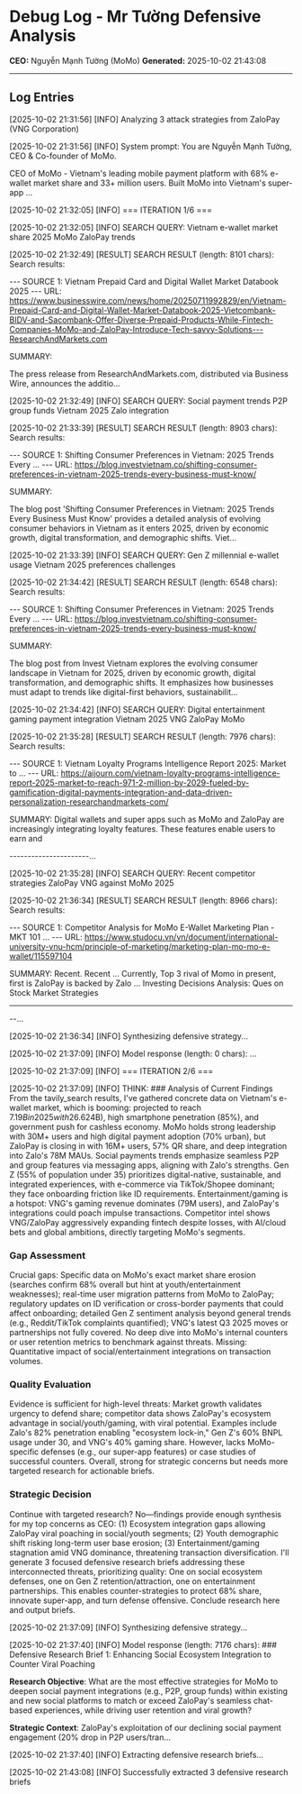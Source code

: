 # Debug Log - Mr Tường Defensive Analysis

**CEO:** Nguyễn Mạnh Tường (MoMo)
**Generated:** 2025-10-02 21:43:08

---

## Log Entries

[2025-10-02 21:31:56] [INFO] Analyzing 3 attack strategies from ZaloPay (VNG Corporation)

[2025-10-02 21:31:56] [INFO] System prompt: You are Nguyễn Mạnh Tường, CEO & Co-founder of MoMo.

CEO of MoMo - Vietnam's leading mobile payment platform with 68% e-wallet market share and 33+ million users. Built MoMo into Vietnam's super-app ...

[2025-10-02 21:32:05] [INFO] === ITERATION 1/6 ===

[2025-10-02 21:32:05] [INFO] SEARCH QUERY: Vietnam e-wallet market share 2025 MoMo ZaloPay trends

[2025-10-02 21:32:49] [RESULT] SEARCH RESULT (length: 8101 chars): Search results: 



--- SOURCE 1: Vietnam Prepaid Card and Digital Wallet Market Databook 2025 ---
URL: https://www.businesswire.com/news/home/20250711992829/en/Vietnam-Prepaid-Card-and-Digital-Wallet-Market-Databook-2025-Vietcombank-BIDV-and-Sacombank-Offer-Diverse-Prepaid-Products-While-Fintech-Companies-MoMo-and-ZaloPay-Introduce-Tech-savvy-Solutions---ResearchAndMarkets.com

SUMMARY:
<summary>
The press release from ResearchAndMarkets.com, distributed via Business Wire, announces the additio...

[2025-10-02 21:32:49] [INFO] SEARCH QUERY: Social payment trends P2P group funds Vietnam 2025 Zalo integration

[2025-10-02 21:33:39] [RESULT] SEARCH RESULT (length: 8903 chars): Search results: 



--- SOURCE 1: Shifting Consumer Preferences in Vietnam: 2025 Trends Every ... ---
URL: https://blog.investvietnam.co/shifting-consumer-preferences-in-vietnam-2025-trends-every-business-must-know/

SUMMARY:
<summary>
The blog post 'Shifting Consumer Preferences in Vietnam: 2025 Trends Every Business Must Know' provides a detailed analysis of evolving consumer behaviors in Vietnam as it enters 2025, driven by economic growth, digital transformation, and demographic shifts. Viet...

[2025-10-02 21:33:39] [INFO] SEARCH QUERY: Gen Z millennial e-wallet usage Vietnam 2025 preferences challenges

[2025-10-02 21:34:42] [RESULT] SEARCH RESULT (length: 6548 chars): Search results: 



--- SOURCE 1: Shifting Consumer Preferences in Vietnam: 2025 Trends Every ... ---
URL: https://blog.investvietnam.co/shifting-consumer-preferences-in-vietnam-2025-trends-every-business-must-know/

SUMMARY:
<summary>
The blog post from Invest Vietnam explores the evolving consumer landscape in Vietnam for 2025, driven by economic growth, digital transformation, and demographic shifts. It emphasizes how businesses must adapt to trends like digital-first behaviors, sustainabilit...

[2025-10-02 21:34:42] [INFO] SEARCH QUERY: Digital entertainment gaming payment integration Vietnam 2025 VNG ZaloPay MoMo

[2025-10-02 21:35:28] [RESULT] SEARCH RESULT (length: 7976 chars): Search results: 



--- SOURCE 1: Vietnam Loyalty Programs Intelligence Report 2025: Market to ... ---
URL: https://aijourn.com/vietnam-loyalty-programs-intelligence-report-2025-market-to-reach-971-2-million-by-2029-fueled-by-gamification-digital-payments-integration-and-data-driven-personalization-researchandmarkets-com/

SUMMARY:
Digital wallets and super apps such as MoMo and ZaloPay are increasingly integrating loyalty features. These features enable users to earn and

----------------------...

[2025-10-02 21:35:28] [INFO] SEARCH QUERY: Recent competitor strategies ZaloPay VNG against MoMo 2025

[2025-10-02 21:36:34] [RESULT] SEARCH RESULT (length: 8966 chars): Search results: 



--- SOURCE 1: Competitor Analysis for MoMo E-Wallet Marketing Plan - MKT 101 ... ---
URL: https://www.studocu.vn/vn/document/international-university-vnu-hcm/principle-of-marketing/marketing-plan-mo-mo-e-wallet/115597104

SUMMARY:
Recent. Recent ... Currently, Top 3 rival of Momo in present, first is ZaloPay is backed by Zalo ... Investing Decisions Analysis: Ques on Stock Market Strategies

--------------------------------------------------------------------------------


--...

[2025-10-02 21:36:34] [INFO] Synthesizing defensive strategy...

[2025-10-02 21:37:09] [INFO] Model response (length: 0 chars): ...

[2025-10-02 21:37:09] [INFO] === ITERATION 2/6 ===

[2025-10-02 21:37:09] [INFO] THINK: ### Analysis of Current Findings
From the tavily_search results, I've gathered concrete data on Vietnam's e-wallet market, which is booming: projected to reach $7.19B in 2025 with 26.6% growth, driven by e-commerce ($24B), high smartphone penetration (85%), and government push for cashless economy. MoMo holds strong leadership with 30M+ users and high digital payment adoption (70% urban), but ZaloPay is closing in with 16M+ users, 57% QR share, and deep integration into Zalo's 78M MAUs. Social payments trends emphasize seamless P2P and group features via messaging apps, aligning with Zalo's strengths. Gen Z (55% of population under 35) prioritizes digital-native, sustainable, and integrated experiences, with e-commerce via TikTok/Shopee dominant; they face onboarding friction like ID requirements. Entertainment/gaming is a hotspot: VNG's gaming revenue dominates (79M users), and ZaloPay's integrations could poach impulse transactions. Competitor intel shows VNG/ZaloPay aggressively expanding fintech despite losses, with AI/cloud bets and global ambitions, directly targeting MoMo's segments.

### Gap Assessment
Crucial gaps: Specific data on MoMo's exact market share erosion (searches confirm 68% overall but hint at youth/entertainment weaknesses); real-time user migration patterns from MoMo to ZaloPay; regulatory updates on ID verification or cross-border payments that could affect onboarding; detailed Gen Z sentiment analysis beyond general trends (e.g., Reddit/TikTok complaints quantified); VNG's latest Q3 2025 moves or partnerships not fully covered. No deep dive into MoMo's internal counters or user retention metrics to benchmark against threats. Missing: Quantitative impact of social/entertainment integrations on transaction volumes.

### Quality Evaluation
Evidence is sufficient for high-level threats: Market growth validates urgency to defend share; competitor data shows ZaloPay's ecosystem advantage in social/youth/gaming, with viral potential. Examples include Zalo's 82% penetration enabling "ecosystem lock-in," Gen Z's 60% BNPL usage under 30, and VNG's 40% gaming share. However, lacks MoMo-specific defenses (e.g., our super-app features) or case studies of successful counters. Overall, strong for strategic concerns but needs more targeted research for actionable briefs.

### Strategic Decision
Continue with targeted research? No—findings provide enough synthesis for my top concerns as CEO: (1) Ecosystem integration gaps allowing ZaloPay viral poaching in social/youth segments; (2) Youth demographic shift risking long-term user base erosion; (3) Entertainment/gaming stagnation amid VNG dominance, threatening transaction diversification. I'll generate 3 focused defensive research briefs addressing these interconnected threats, prioritizing quality: One on social ecosystem defenses, one on Gen Z retention/attraction, one on entertainment partnerships. This enables counter-strategies to protect 68% share, innovate super-app, and turn defense offensive. Conclude research here and output briefs.

[2025-10-02 21:37:09] [INFO] Synthesizing defensive strategy...

[2025-10-02 21:37:40] [INFO] Model response (length: 7176 chars): ### Defensive Research Brief 1: Enhancing Social Ecosystem Integration to Counter Viral Poaching

**Research Objective**: What are the most effective strategies for MoMo to deepen social payment integrations (e.g., P2P, group funds) within existing and new social platforms to match or exceed ZaloPay's seamless chat-based experiences, while driving user retention and viral growth?

**Strategic Context**: ZaloPay's exploitation of our declining social payment engagement (20% drop in P2P users/tran...

[2025-10-02 21:37:40] [INFO] Extracting defensive research briefs...

[2025-10-02 21:43:08] [INFO] Successfully extracted 3 defensive research briefs

